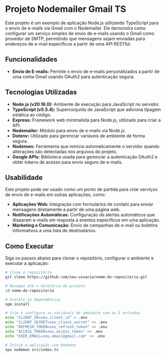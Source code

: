 # Projeto Nodemailer Gmail TS

Este projeto é um exemplo de aplicação Node.js utilizando TypeScript para o envio de e-mails via Gmail com o Nodemailer. Ele demonstra como configurar um serviço simples de envio de e-mails usando o Gmail como provedor de SMTP, permitindo que mensagens sejam enviadas para endereços de e-mail específicos a partir de uma API RESTful.

## Funcionalidades

- **Envio de E-mails:** Permite o envio de e-mails personalizados a partir de uma conta Gmail usando OAuth2 para autenticação segura.

## Tecnologias Utilizadas

- **Node.js (v20.16.0):** Ambiente de execução para JavaScript no servidor.
- **TypeScript (v5.5.4):** Superconjunto de JavaScript que adiciona tipagem estática ao código.
- **Express:** Framework web minimalista para Node.js, utilizado para criar a API.
- **Nodemailer:** Módulo para envio de e-mails via Node.js.
- **Dotenv:** Utilizado para gerenciar variáveis de ambiente de forma segura.
- **Nodemon:** Ferramenta que reinicia automaticamente o servidor quando alterações são detectadas nos arquivos do projeto.
- **Google APIs:** Biblioteca usada para gerenciar a autenticação OAuth2 e obter tokens de acesso para envio seguro de e-mails.

## Usabilidade

Este projeto pode ser usado como um ponto de partida para criar serviços de envio de e-mails em outras aplicações, como:

- **Aplicações Web:** Integração com formulários de contato para enviar mensagens diretamente a partir de uma página web.
- **Notificações Automáticas:** Configuração de alertas automáticos que disparam e-mails em resposta a eventos específicos em uma aplicação.
- **Marketing e Comunicação:** Envio de campanhas de e-mail ou boletins informativos a uma lista de destinatários.

## Como Executar

Siga os passos abaixo para clonar o repositório, configurar o ambiente e executar a aplicação:

```bash
# Clone o repositório
git clone https://github.com/seu-usuario/nome-do-repositorio.git

# Navegue até o diretório do projeto
cd nome-do-repositorio

# Instale as dependências
npm install

# Crie e configure as variáveis de ambiente com as 5 entradas
echo "CLIENT_ID=seu_client_id" > .env
echo "CLIENT_SECRET=seu_client_secret" >> .env
echo "REFRESH_TOKEN=seu_refresh_token" >> .env
echo "ACCESS_TOKEN=seu_access_token" >> .env
echo "USER_EMAIL=seu.email@gmail.com" >> .env

# Inicie a aplicação com Nodemon
npx nodemon src/index.ts
